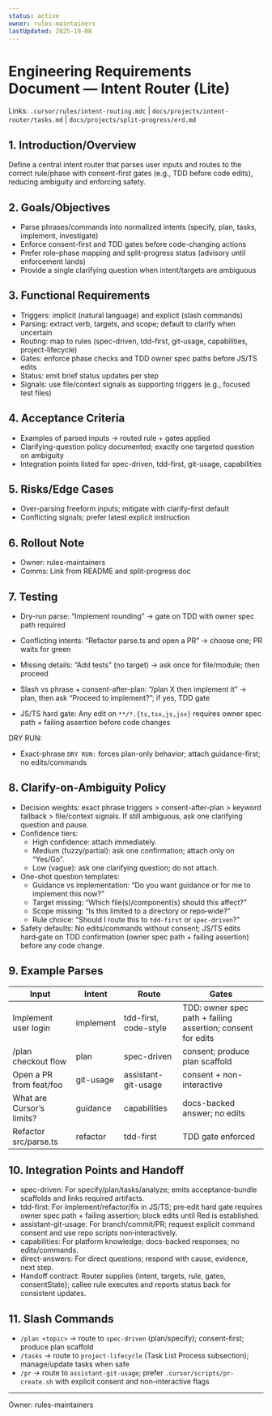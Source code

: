```yaml
---
status: active
owner: rules-maintainers
lastUpdated: 2025-10-08
---
```


# Engineering Requirements Document — Intent Router (Lite)

Links: `.cursor/rules/intent-routing.mdc` | `docs/projects/intent-router/tasks.md` | `docs/projects/split-progress/erd.md`

## 1. Introduction/Overview

Define a central intent router that parses user inputs and routes to the correct rule/phase with consent-first gates (e.g., TDD before code edits), reducing ambiguity and enforcing safety.

## 2. Goals/Objectives

- Parse phrases/commands into normalized intents (specify, plan, tasks, implement, investigate)
- Enforce consent-first and TDD gates before code-changing actions
- Prefer role–phase mapping and split-progress status (advisory until enforcement lands)
- Provide a single clarifying question when intent/targets are ambiguous

## 3. Functional Requirements

- Triggers: implicit (natural language) and explicit (slash commands)
- Parsing: extract verb, targets, and scope; default to clarify when uncertain
- Routing: map to rules (spec-driven, tdd-first, git-usage, capabilities, project-lifecycle)
- Gates: enforce phase checks and TDD owner spec paths before JS/TS edits
- Status: emit brief status updates per step
- Signals: use file/context signals as supporting triggers (e.g., focused test files)

## 4. Acceptance Criteria

- Examples of parsed inputs → routed rule + gates applied
- Clarifying-question policy documented; exactly one targeted question on ambiguity
- Integration points listed for spec-driven, tdd-first, git-usage, capabilities

## 5. Risks/Edge Cases

- Over-parsing freeform inputs; mitigate with clarify-first default
- Conflicting signals; prefer latest explicit instruction

## 6. Rollout Note

- Owner: rules-maintainers
- Comms: Link from README and split-progress doc

## 7. Testing

- Dry-run parse: “Implement rounding” → gate on TDD with owner spec path required

- Conflicting intents: “Refactor parse.ts and open a PR” → choose one; PR waits for green
- Missing details: “Add tests” (no target) → ask once for file/module; then proceed
- Slash vs phrase + consent-after-plan: “/plan X then implement it” → plan, then ask “Proceed to implement?”; if yes, TDD gate
- JS/TS hard gate: Any edit on `**/*.{ts,tsx,js,jsx}` requires owner spec path + failing assertion before code changes

DRY RUN:

- Exact-phrase `DRY RUN:` forces plan-only behavior; attach guidance-first; no edits/commands

## 8. Clarify-on-Ambiguity Policy

- Decision weights: exact phrase triggers > consent-after-plan > keyword fallback > file/context signals. If still ambiguous, ask one clarifying question and pause.
- Confidence tiers:
  - High confidence: attach immediately.
  - Medium (fuzzy/partial): ask one confirmation; attach only on “Yes/Go”.
  - Low (vague): ask one clarifying question; do not attach.
- One-shot question templates:
  - Guidance vs implementation: “Do you want guidance or for me to implement this now?”
  - Target missing: “Which file(s)/component(s) should this affect?”
  - Scope missing: “Is this limited to a directory or repo‑wide?”
  - Rule choice: “Should I route this to `tdd-first` or `spec-driven`?”
- Safety defaults: No edits/commands without consent; JS/TS edits hard‑gate on TDD confirmation (owner spec path + failing assertion) before any code change.

## 9. Example Parses

| Input                     | Intent    | Route                 | Gates                                                       |
| ------------------------- | --------- | --------------------- | ----------------------------------------------------------- |
| Implement user login      | implement | tdd-first, code-style | TDD: owner spec path + failing assertion; consent for edits |
| /plan checkout flow       | plan      | spec-driven           | consent; produce plan scaffold                              |
| Open a PR from feat/foo   | git-usage | assistant-git-usage   | consent + non-interactive                                   |
| What are Cursor’s limits? | guidance  | capabilities          | docs-backed answer; no edits                                |
| Refactor src/parse.ts     | refactor  | tdd-first             | TDD gate enforced                                           |

## 10. Integration Points and Handoff

- spec-driven: For specify/plan/tasks/analyze; emits acceptance-bundle scaffolds and links required artifacts.
- tdd-first: For implement/refactor/fix in JS/TS; pre‑edit hard gate requires owner spec path + failing assertion; block edits until Red is established.
- assistant-git-usage: For branch/commit/PR; request explicit command consent and use repo scripts non‑interactively.
- capabilities: For platform knowledge; docs-backed responses; no edits/commands.
- direct-answers: For direct questions; respond with cause, evidence, next step.
- Handoff contract: Router supplies {intent, targets, rule, gates, consentState}; callee rule executes and reports status back for consistent updates.

## 11. Slash Commands

- `/plan <topic>` → route to `spec-driven` (plan/specify); consent-first; produce plan scaffold
- `/tasks` → route to `project-lifecycle` (Task List Process subsection); manage/update tasks when safe
- `/pr` → route to `assistant-git-usage`; prefer `.cursor/scripts/pr-create.sh` with explicit consent and non-interactive flags

---

Owner: rules-maintainers
